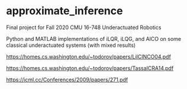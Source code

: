 # approximate_inference

Final project for Fall 2020 CMU 16-748 Underactuated Robotics

Python and MATLAB implementations of iLQR, iLQG, and AICO on some classical underactuated systems (with mixed results)

https://homes.cs.washington.edu/~todorov/papers/LiICINCO04.pdf

https://homes.cs.washington.edu/~todorov/papers/TassaICRA14.pdf

https://icml.cc/Conferences/2009/papers/271.pdf
